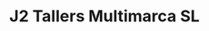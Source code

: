 ---
title: "J2 Tallers Multimarca SL"
url: /santa-coloma-de-farners/j2-tallers-multimarca-sl/
shop: Autowerkstatt
---